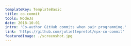 ```yaml
---
templateKey: TemplateBasic
title: co-commit
tools: NodeJs
date: 2018-10-01
intro: 'Co-author GitHub commits when pair programming.'
link: 'https://github.com/juliettepretot/npx-co-commit'
featuredImage: ./screenshot.jpg
---
```


